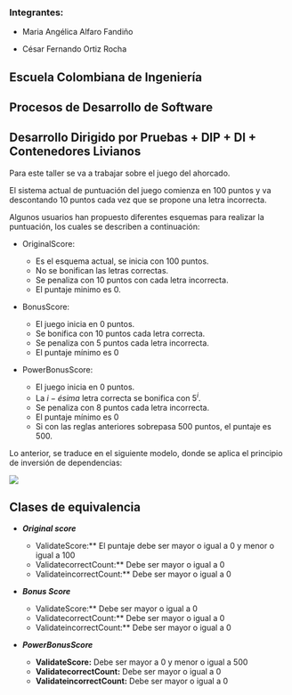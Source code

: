 ﻿### Integrantes:

* Maria Angélica Alfaro Fandiño
 
* César Fernando Ortiz Rocha

## Escuela Colombiana de Ingeniería

## Procesos de Desarrollo de Software

## Desarrollo Dirigido por Pruebas + DIP + DI + Contenedores Livianos


Para este taller se va a trabajar sobre el juego del ahorcado.

El sistema actual de puntuación del juego comienza en 100 puntos y va
descontando 10 puntos cada vez que se propone una letra incorrecta.

Algunos usuarios han propuesto diferentes esquemas para realizar la
puntuación, los cuales se describen a continuación:

* OriginalScore: 
    * Es el esquema actual, se inicia con 100 puntos.
    * No se bonifican las letras correctas.
    * Se penaliza con 10 puntos con cada letra incorrecta.
    * El puntaje minimo es 0.

* BonusScore: 
    * El juego inicia en 0 puntos.
    * Se bonifica con 10 puntos cada letra correcta.
    * Se penaliza con 5 puntos cada letra incorrecta.
    * El puntaje mínimo es 0
    
* PowerBonusScore:
    * El juego inicia en 0 puntos.
    * La $i-ésima$ letra correcta se bonifica con $5^i$.
    * Se penaliza con 8 puntos cada letra incorrecta.
    * El puntaje mínimo es 0
    * Si con las reglas anteriores sobrepasa 500 puntos, el puntaje es
      500.

Lo anterior, se traduce en el siguiente modelo, donde se aplica el
principio de inversión de dependencias:

![](img/model.png)

## Clases de equivalencia

* ***Original score*** 
    * ValidateScore:** El puntaje debe ser mayor o igual a 0 y menor o igual a 100 
    * ValidatecorrectCount:** Debe ser mayor o igual a 0
    * ValidateincorrectCount:** Debe ser mayor o igual a 0

* ***Bonus Score*** 
    * ValidateScore:** Debe ser mayor o igual a 0
    * ValidatecorrectCount:** Debe ser mayor o igual a 0
    * ValidateincorrectCount:** Debe ser mayor o igual a 0

* ***PowerBonusScore*** 
    * **ValidateScore:** Debe ser mayor a 0 y menor o igual a 500
    * **ValidatecorrectCount:** Debe ser mayor o igual a 0
    * **ValidateincorrectCount:** Debe ser mayor o igual a 0 


